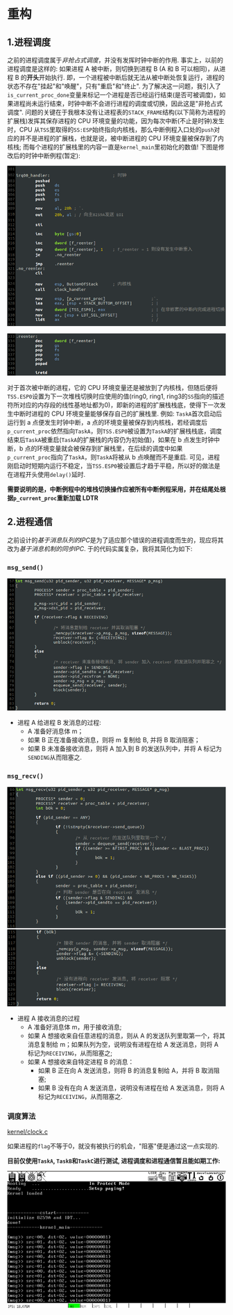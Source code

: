 # 重构

## 1.进程调度
之前的进程调度属于*非抢占式调度*，并没有发挥时钟中断的作用. 事实上，以前的进程调度是这样的: 如果进程 A 被中断，则切换到进程 B (A 和 B 可以相同)，从进程 B 的**开头**开始执行. 即，一个进程被中断后就无法从被中断处恢复运行，进程的状态不存在"挂起"和"唤醒"，只有"重启"和"终止". 为了解决这一问题，我引入了`is_current_proc_done`变量来标记一个进程是否已经运行结束(是否可被调度)，如果进程尚未运行结束，时钟中断不会进行进程的调度或切换，因此这是"非抢占式调度". 问题的关键在于我根本没有让进程表的`STACK_FRAME`结构(以下简称为进程的扩展栈)发挥其保存进程的 CPU 环境变量的功能，因为每次中断(不止是时钟)发生时，CPU 从`TSS`里取得的`SS:ESP`始终指向内核栈，那么中断例程入口处的`push`对应的并不是进程的扩展栈，也就是说，被中断进程的 CPU 环境变量被保存到了内核栈; 而每个进程的扩展栈里的内容一直是`kernel_main`里初始化的数值! 下图是修改后的时钟中断例程(暂定):

![irq00_handler1](screenshot/irq00_handler1.png)

![irq00_handler2](screenshot/irq00_handler2.png)

对于首次被中断的进程，它的 CPU 环境变量还是被放到了内核栈，但随后便将`TSS.ESP0`设置为下一次堆栈切换时应使用的值(ring0, ring1, ring3的`SS`指向的描述符所对应的内存段的线性基地址都为0)，即新的进程的扩展栈栈底，使得下一次发生中断时进程的 CPU 环境变量能够保存自己的扩展栈里. 例如: `TaskA`首次启动后运行到 a 点便发生时钟中断，a 点的环境变量被保存到内核栈，若经调度后`p_current_proc`依然指向`TaskA`，则`TSS.ESP0`被设置为`TaskA`的扩展栈栈底，调度结束后`TaskA`被重启(`TaskA`的扩展栈的内容仍为初始值)，如果在 b 点发生时钟中断，b 点的环境变量就会被保存到扩展栈里，在后续的调度中如果`p_current_proc`指向了`TaskA`，则`TaskA`将被从 b 点唤醒而不是重启. 可见，进程刚启动时短期内运行不稳定，当`TSS.ESP0`被设置后才趋于平稳，所以好的做法是在进程开头使用`delay()`延时.

**需要说明的是，中断例程中的堆栈切换操作应被所有中断例程采用，并在结尾处根据`p_current_proc`重新加载 LDTR**

## 2.进程通信
之前设计的*基于消息队列的IPC*是为了适应那个错误的进程调度而生的，现应将其改为*基于消息机制的同步IPC*. 于的代码实属复杂，我将其简化为如下:

### `msg_send()`

![msg_send](screenshot/msg_send.png)

- 进程 A 给进程 B 发消息的过程:
    - A 准备好消息体 m；
    - 如果 B 正在准备接收消息，则将 m 复制给 B, 并将 B 取消阻塞；
    - 如果 B 未准备接收消息，则将 A 加入到 B 的发送队列中，并将 A 标记为`SENDING`从而阻塞之.

### `msg_recv()`

![msg_recv1](screenshot/msg_recv1.png)
![msg_recv2](screenshot/msg_recv2.png)

- 进程 A 接收消息的过程
    - A 准备好消息体 m，用于接收消息;
    - 如果 A 想接收来自任意进程的消息，则从 A 的发送队列里取第一个，将其消息复制给 m；如果队列为空，说明没有进程在给 A 发送消息，则将 A 标记为`RECEIVING`，从而阻塞之;
    - 如果 A 想接收来自特定进程 B 的消息：
        - 如果 B 正在向 A 发送消息，则将 B 的消息复制给 A，并将 B 取消阻塞;
        - 如果 B 没有在向 A 发送消息，说明没有进程在给 A 发送消息，则将 A 标记为`RECEIVING`，从而阻塞之.

### 调度算法
[kernel/clock.c](kernel/clock.c.)

如果进程的`flag`不等于0，就没有被执行的机会，"阻塞"便是通过这一点实现的.

**目前仅使用`TaskA`, `TaskB`和`TaskC`进行测试, 进程调度和进程通信暂且能如期工作:**

![ipc](screenshot/ipc.png)



